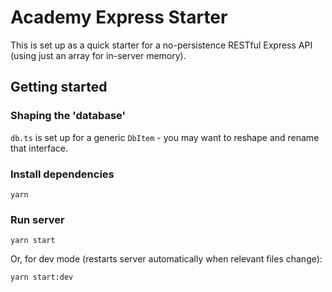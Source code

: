 # Academy Express Starter

This is set up as a quick starter for a no-persistence RESTful Express API
(using just an array for in-server memory).

## Getting started

### Shaping the 'database'

`db.ts` is set up for a generic `DbItem` - you may want to reshape and rename
that interface.

### Install dependencies

```
yarn
```

### Run server

```
yarn start
```

Or, for dev mode (restarts server automatically when relevant files change):

```
yarn start:dev
```
